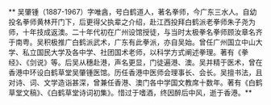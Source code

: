 **    吴肇锺（1887-1967）字唯酓，号白鹤道人，著名拳师，今广东三水人。自幼投名拳师黄林开门下，后更得父执辈之介绍，赴江西投拜白鹤派老拳师朱子尧为师，十年技成返澳。二十年代初在广州设馆授徒，与当时太极拳名拳师顾汝章名齐于南粤。吴积极推广白鹤派武术，广东有此拳派，亦自吴始。曾任广州国立中山大学、私立国民大学及各中学、社团国术老师，以科学方式阐述拳理。著有《拳经》、《剑说》等。后吴从穗赴港，声名更显，门徒遍港、澳。吴并精于医术，曾在香港中环设白鹤草堂吴肇锺医馆。历任香港中医师会理事长、会长。吴擅书法，且对诗、词、文学造诣甚深，曾兼任香港、澳门各中学国文教席十数年。著有《白鹤草堂文稿》、《白鹤草堂诗词初集》。惜过于嗜酒，终因醉后中风，逝于香港。**
